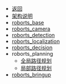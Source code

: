 
* [返回]()
* [架构说明](sdk_docs/architecture.md)
* [roborts_base](sdk_docs/roborts_base.md)
* [roborts_camera](sdk_docs/roborts_camera.md)
* [roborts_detection](sdk_docs/roborts_detection.md)
* [roborts_localization](sdk_docs/roborts_localization.md)
* [roborts_decision](sdk_docs/roborts_decision.md)
* roborts_planning
  * [全局路径规划](sdk_docs/roborts_planning_global_planner.md)
  * [局部路径规划](sdk_docs/roborts_planning_local_planner.md)
* [roborts_bringup](sdk_docs/roborts_bringup.md)



